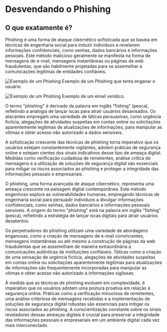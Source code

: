 # Desvendando o Phishing

## O que exatamente é?

Phishing é uma forma de ataque cibernético sofisticada que se baseia em técnicas de engenharia social para induzir indivíduos a revelarem informações confidenciais, como senhas, dados bancários e informações pessoais. Este método malicioso geralmente se manifesta na forma de mensagens de e-mail, mensagens instantâneas ou páginas da web fraudulentas, que são habilmente projetadas para se assemelhar a comunicações legítimas de entidades confiáveis.

![Exemplo de um Phishing](/public-data/exemplo-phishing-falso.png)
Exemplo de um Phishing que tenta enganar o usuário.


![Exemplo de um Phishing](/public-data/exemplo-phishing-verdadeiro.png)
Exemplo de um email verídico.

O termo "phishing" é derivado da palavra em inglês "fishing" (pesca), refletindo a analogia de lançar iscas para atrair usuários desavisados. Os atacantes empregam uma variedade de táticas persuasivas, como urgência fictícia, alegações de atividades suspeitas em contas online ou solicitações aparentemente legítimas de atualizações de informações, para manipular as vítimas e obter acesso não autorizado a dados sensíveis.

A sofisticação crescente das técnicas de phishing torna imperativo que os usuários estejam constantemente vigilantes, adotem práticas de segurança online e estejam cientes dos sinais indicativos desse tipo de ameaça digital. Medidas como verificação cuidadosa de remetentes, análise crítica de mensagens e a utilização de soluções de segurança digital são essenciais para mitigar os riscos associados ao phishing e proteger a integridade das informações pessoais e empresariais.

O phishing, uma forma avançada de ataque cibernético, representa uma ameaça crescente na paisagem digital contemporânea. Este método engenhoso explora as vulnerabilidades humanas, empregando técnicas de engenharia social para persuadir indivíduos a divulgar informações confidenciais, como senhas, dados bancários e informações pessoais sensíveis. A origem do termo "phishing" está na palavra em inglês "fishing" (pesca), refletindo a estratégia de lançar iscas digitais para atrair usuários desatentos.

Os perpetradores do phishing utilizam uma variedade de abordagens enganosas, como a criação de mensagens de e-mail convincentes, mensagens instantâneas ou até mesmo a construção de páginas da web fraudulentas que se assemelham de maneira extraordinária a comunicações autênticas de instituições confiáveis. Táticas como a criação de uma sensação de urgência fictícia, alegações de atividades suspeitas em contas online ou solicitações aparentemente legítimas para atualizações de informações são frequentemente incorporadas para manipular as vítimas e obter acesso não autorizado a informações sigilosas.

À medida que as técnicas de phishing evoluem em complexidade, é imperativo que os usuários adotem uma postura proativa em relação à segurança online. Práticas como a verificação minuciosa de remetentes, uma análise criteriosa de mensagens recebidas e a implementação de soluções de segurança digital robustas são essenciais para mitigar os riscos associados ao phishing. A conscientização constante sobre os sinais reveladores dessas ameaças digitais é crucial para preservar a integridade das informações pessoais e empresariais em um ambiente digital cada vez mais interconectado.